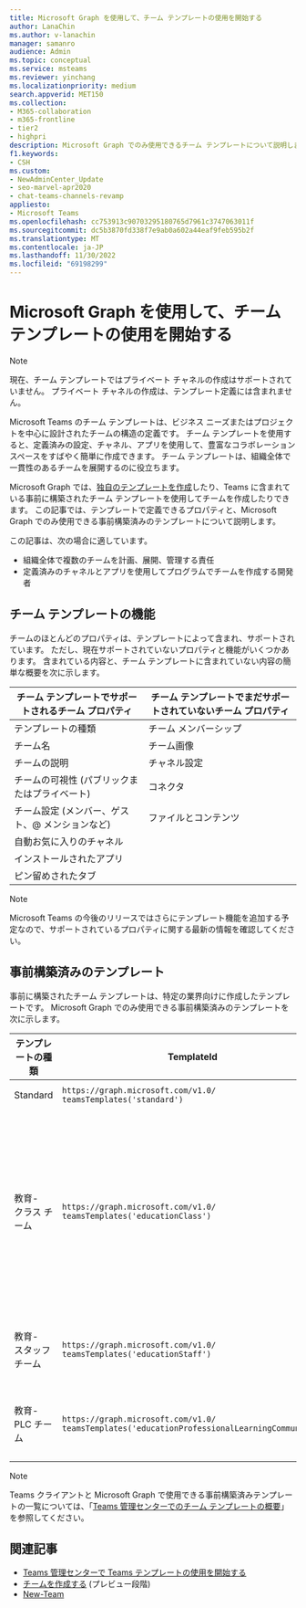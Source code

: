 ```yaml
---
title: Microsoft Graph を使用して、チーム テンプレートの使用を開始する
author: LanaChin
ms.author: v-lanachin
manager: samanro
audience: Admin
ms.topic: conceptual
ms.service: msteams
ms.reviewer: yinchang
ms.localizationpriority: medium
search.appverid: MET150
ms.collection:
- M365-collaboration
- m365-frontline
- tier2
- highpri
description: Microsoft Graph でのみ使用できるチーム テンプレートについて説明します。
f1.keywords:
- CSH
ms.custom:
- NewAdminCenter_Update
- seo-marvel-apr2020
- chat-teams-channels-revamp
appliesto:
- Microsoft Teams
ms.openlocfilehash: cc753913c90703295180765d7961c3747063011f
ms.sourcegitcommit: dc5b3870fd338f7e9ab0a602a44eaf9feb595b2f
ms.translationtype: MT
ms.contentlocale: ja-JP
ms.lasthandoff: 11/30/2022
ms.locfileid: "69198299"
---
```

# <a name="get-started-with-team-templates-using-microsoft-graph"></a>Microsoft Graph を使用して、チーム テンプレートの使用を開始する

> [!NOTE]
> 現在、チーム テンプレートではプライベート チャネルの作成はサポートされていません。 プライベート チャネルの作成は、テンプレート定義には含まれません。

Microsoft Teams のチーム テンプレートは、ビジネス ニーズまたはプロジェクトを中心に設計されたチームの構造の定義です。 チーム テンプレートを使用すると、定義済みの設定、チャネル、アプリを使用して、豊富なコラボレーション スペースをすばやく簡単に作成できます。 チーム テンプレートは、組織全体で一貫性のあるチームを展開するのに役立ちます。

Microsoft Graph では、[独自のテンプレートを作成](/graph/api/resources/teamtemplate?view=graph-rest-beta&preserve-view=true)したり、Teams に含まれている事前に構築されたチーム テンプレートを使用してチームを作成したりできます。 この記事では、テンプレートで定義できるプロパティと、Microsoft Graph でのみ使用できる事前構築済みのテンプレートについて説明します。

この記事は、次の場合に適しています。

- 組織全体で複数のチームを計画、展開、管理する責任<br>
- 定義済みのチャネルとアプリを使用してプログラムでチームを作成する開発者

## <a name="team-template-capabilities"></a>チーム テンプレートの機能

チームのほとんどのプロパティは、テンプレートによって含まれ、サポートされています。 ただし、現在サポートされていないプロパティと機能がいくつかあります。 含まれている内容と、チーム テンプレートに含まれていない内容の簡単な概要を次に示します。

| **チーム テンプレートでサポートされるチーム プロパティ** | **チーム テンプレートでまだサポートされていないチーム プロパティ** |
| ------------------------------------------------ | -------------------------------------------------------- |
| テンプレートの種類 | チーム メンバーシップ |
| チーム名 | チーム画像 |
| チームの説明 | チャネル設定 |
| チームの可視性 (パブリックまたはプライベート) | コネクタ |
| チーム設定 (メンバー、ゲスト、@ メンションなど) | ファイルとコンテンツ |
| 自動お気に入りのチャネル | |
| インストールされたアプリ | |
| ピン留めされたタブ | |

> [!NOTE]
> Microsoft Teams の今後のリリースではさらにテンプレート機能を追加する予定なので、サポートされているプロパティに関する最新の情報を確認してください。

## <a name="pre-built-templates"></a>事前構築済みのテンプレート

事前に構築されたチーム テンプレートは、特定の業界向けに作成したテンプレートです。 Microsoft Graph でのみ使用できる事前構築済みのテンプレートを次に示します。

| テンプレートの種類 | TemplateId | このテンプレートに含まれるプロパティ |
| ------------------ | -------------- | ----------------------------------------------------- |
| Standard | `https://graph.microsoft.com/v1.0/`<br>`teamsTemplates('standard')` | 追加のアプリとプロパティはありません |
| 教育-<br>クラス チーム | `https://graph.microsoft.com/v1.0/`<br>`teamsTemplates('educationClass')` | アプリ:<ul><li>OneNote クラス ノートブック ([ **全般** ] タブにピン留め) </li><li>割り当てアプリ ([ **全般** ] タブにピン留め)</li></ul> チームのプロパティ:<ul><li>チームの可視性が **HiddenMembership** に設定されている (オーバーライドできません)</li></ul> |
| 教育-<br>スタッフ チーム | `https://graph.microsoft.com/v1.0/`<br>`teamsTemplates('educationStaff')` | アプリ:<ul><li>OneNote Staff Notebook ( **[全般** ] タブにピン留め)</li></ul> |
|教育-<br>PLC チーム |`https://graph.microsoft.com/v1.0/`<br>`teamsTemplates('educationProfessionalLearningCommunity')` | アプリ:<ul><li>OneNote PLC Notebook ( **[全般** ] タブにピン留め)</ul></li>|

> [!NOTE]
> Teams クライアントと Microsoft Graph で使用できる事前構築済みテンプレートの一覧については、「[Teams 管理センターでのチーム テンプレートの概要](get-started-with-teams-templates-in-the-admin-console.md)」を参照してください。

## <a name="related-articles"></a>関連記事

- [Teams 管理センターで Teams テンプレートの使用を開始する](get-started-with-teams-templates-in-the-admin-console.md)
- [チームを作成する](/graph/api/team-post?view=graph-rest-beta&preserve-view=true) (プレビュー段階)
- [New-Team](/powershell/module/teams/New-Team?view=teams-ps&preserve-view=true)
